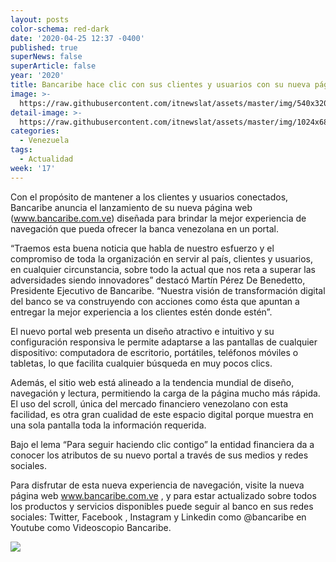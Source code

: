 ```yaml
---
layout: posts
color-schema: red-dark
date: '2020-04-25 12:37 -0400'
published: true
superNews: false
superArticle: false
year: '2020'
title: Bancaribe hace clic con sus clientes y usuarios con su nueva página web
image: >-
  https://raw.githubusercontent.com/itnewslat/assets/master/img/540x320/Bancaribe-p.jpg
detail-image: >-
  https://raw.githubusercontent.com/itnewslat/assets/master/img/1024x680/Bancaribe-g.jpg
categories:
  - Venezuela
tags:
  - Actualidad
week: '17'
---
```

Con el propósito de mantener a los clientes y usuarios conectados, Bancaribe anuncia el lanzamiento de su nueva página web (www.bancaribe.com.ve) diseñada para brindar la mejor experiencia de navegación que pueda ofrecer la banca venezolana en un portal.

“Traemos esta buena noticia que habla de nuestro esfuerzo y el compromiso de toda la organización en servir al país, clientes y usuarios, en cualquier circunstancia, sobre todo la actual que nos reta a superar las adversidades siendo innovadores” destacó Martín Pérez De Benedetto, Presidente Ejecutivo de Bancaribe. “Nuestra visión de transformación digital del banco se va construyendo con acciones como ésta que apuntan a entregar la mejor experiencia a los clientes estén donde estén”.

El nuevo portal web presenta un diseño atractivo e intuitivo y su configuración responsiva le permite adaptarse a las pantallas de cualquier dispositivo: computadora de escritorio, portátiles, teléfonos móviles o tabletas,  lo que facilita  cualquier búsqueda en muy pocos clics.

Además, el sitio web está alineado a  la tendencia mundial de diseño, navegación y lectura, permitiendo la carga de la página mucho más rápida. El uso del scroll, única del mercado financiero venezolano con esta facilidad, es otra gran cualidad de este espacio digital porque muestra en una sola pantalla toda la información requerida.

Bajo el lema “Para seguir haciendo clic contigo” la entidad financiera da a conocer los atributos de su nuevo portal a través de sus medios y redes sociales.

Para disfrutar de esta nueva experiencia de navegación,  visite la nueva página web www.bancaribe.com.ve , y para estar actualizado sobre todos los productos y servicios disponibles puede seguir al banco en sus redes sociales: Twitter, Facebook , Instagram y Linkedin como @bancaribe en Youtube como Videoscopio Bancaribe.

<img src="https://tracker.metricool.com/c3po.jpg?hash=56f88a41e39ab42c063cc51676587a04"/>
